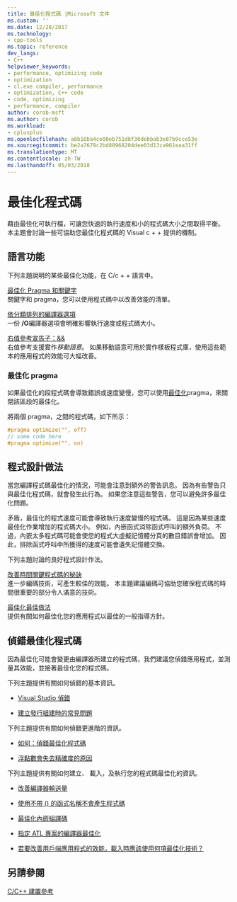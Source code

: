```yaml
---
title: 最佳化程式碼 |Microsoft 文件
ms.custom: ''
ms.date: 12/28/2017
ms.technology:
- cpp-tools
ms.topic: reference
dev_langs:
- C++
helpviewer_keywords:
- performance, optimizing code
- optimization
- cl.exe compiler, performance
- optimization, C++ code
- code, optimizing
- performance, compiler
author: corob-msft
ms.author: corob
ms.workload:
- cplusplus
ms.openlocfilehash: a8b18ba4ce00eb751d8f30debbab3e87b9cce53e
ms.sourcegitcommit: be2a7679c2bd80968204dee03d13ca961eaa31ff
ms.translationtype: MT
ms.contentlocale: zh-TW
ms.lasthandoff: 05/03/2018
---
```

# <a name="optimizing-your-code"></a>最佳化程式碼

藉由最佳化可執行檔，可讓您快速的執行速度和小的程式碼大小之間取得平衡。 本主題會討論一些可協助您最佳化程式碼的 Visual c + + 提供的機制。

## <a name="language-features"></a>語言功能

下列主題說明的某些最佳化功能，在 C/c + + 語言中。

[最佳化 Pragma 和關鍵字](../../build/reference/optimization-pragmas-and-keywords.md)  
關鍵字和 pragma，您可以使用程式碼中以改善效能的清單。

[依分類排列的編譯器選項](../../build/reference/compiler-options-listed-by-category.md)  
一份 **/O**編譯器選項會明確影響執行速度或程式碼大小。

[右值參考宣告子：&&](../../cpp/rvalue-reference-declarator-amp-amp.md)  
右值參考支援實作*移動語意*。 如果移動語意可用於實作樣板程式庫，使用這些範本的應用程式的效能可大幅改善。

### <a name="the-optimize-pragma"></a>最佳化 pragma

如果最佳化的段程式碼會導致錯誤或速度變慢，您可以使用[最佳化](../../preprocessor/optimize.md)pragma，來關閉該區段的最佳化。

將兩個 pragma，之間的程式碼，如下所示：

```cpp
#pragma optimize("", off)
// some code here
#pragma optimize("", on)
```

## <a name="programming-practices"></a>程式設計做法

當您編譯程式碼最佳化的情況，可能會注意到額外的警告訊息。 因為有些警告只與最佳化程式碼，就會發生此行為。 如果您注意這些警告，您可以避免許多最佳化問題。

矛盾，最佳化的程式速度可能會導致執行速度變慢的程式碼。 這是因為某些速度最佳化作業增加的程式碼大小。 例如，內嵌函式消除函式呼叫的額外負荷。 不過，內嵌太多程式碼可能會使您的程式大虛擬記憶體分頁的數目錯誤會增加。 因此，排除函式呼叫中所獲得的速度可能會遺失記憶體交換。

下列主題討論的良好程式設計作法。

[改善時間關鍵程式碼的秘訣](../../build/reference/tips-for-improving-time-critical-code.md)  
進一步編碼技術，可產生較佳的效能。 本主題建議編碼可協助您確保程式碼的時間很重要的部分令人滿意的技術。

[最佳化最佳做法](../../build/reference/optimization-best-practices.md)  
提供有關如何最佳化您的應用程式以最佳的一般指導方針。

## <a name="debugging-optimized-code"></a>偵錯最佳化程式碼

因為最佳化可能會變更由編譯器所建立的程式碼，我們建議您偵錯應用程式，並測量其效能，並接著最佳化您的程式碼。

下列主題提供有關如何偵錯的基本資訊。

- [Visual Studio 偵錯](/visualstudio/debugger/debugging-in-visual-studio)

- [建立發行組建時的常見問題](../../build/reference/common-problems-when-creating-a-release-build.md)

下列主題提供有關如何偵錯更進階的資訊。

- [如何：偵錯最佳化程式碼](/visualstudio/debugger/how-to-debug-optimized-code)

- [浮點數會失去精確度的原因](../../build/reference/why-floating-point-numbers-may-lose-precision.md)

下列主題提供有關如何建立、 載入，及執行您的程式碼最佳化的資訊。

- [改善編譯器輸送量](../../build/reference/improving-compiler-throughput.md)

- [使用不帶 () 的函式名稱不會產生程式碼](../../build/reference/using-function-name-without-parens-produces-no-code.md)

- [最佳化內嵌組譯碼](../../assembler/inline/optimizing-inline-assembly.md)

- [指定 ATL 專案的編譯器最佳化](../../atl/reference/specifying-compiler-optimization-for-an-atl-project.md)

- [若要改善用戶端應用程式的效能，載入時應該使用何項最佳化技術？](../../build/dll-frequently-asked-questions.md#mfc_optimization)

## <a name="see-also"></a>另請參閱

[C/C++ 建置參考](../../build/reference/c-cpp-building-reference.md)  
